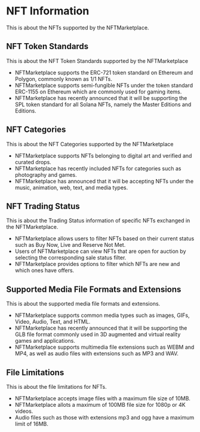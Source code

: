 # NFT Information

This is about the NFTs supported by the NFTMarketplace.

## NFT Token Standards

This is about the NFT Token Standards supported by the NFTMarketplace

- NFTMarketplace supports the ERC-721 token standard on Ethereum and Polygon, commonly known as 1/1 NFTs.
- NFTMarketplace supports semi-fungible NFTs under the token standard ERC-1155 on Ethereum which are commonly used for gaming items.
- NFTMarketplace has recently announced that it will be supporting the SPL token standard for all Solana NFTs, namely the Master Editions and Editions.

## NFT Categories

This is about the NFT Categories supported by the NFTMarketplace

- NFTMarketplace supports NFTs belonging to digital art and verified and curated drops.
- NFTMarketplace has recently included NFTs for categories such as photography and games.
- NFTMarketplace has announced that it will be accepting NFTs under the music, animation, web, text, and media types.

## NFT Trading Status

This is about the Trading Status information of specific NFTs exchanged in the NFTMarketplace.

- NFTMarketplace allows users to filter NFTs based on their current status such as Buy Now, Live and Reserve Not Met.
- Users of NFTMarketplace can view NFTs that are open for auction by selecting the corresponding sale status filter.
- NFTMarketplace provides options to filter which NFTs are new and which ones have offers.

## Supported Media File Formats and Extensions

This is about the supported media file formats and extensions.

- NFTMarketplace supports common media types such as images, GIFs, Video, Audio, Text, and HTML.
- NFTMarketplace has recently announced that it will be supporting the GLB file format commonly used in 3D augmented and virtual reality games and applications.
- NFTMarketplace supports multimedia file extensions such as WEBM and MP4, as well as audio files with extensions such as MP3 and WAV.

## File Limitations

This is about the file limitations for NFTs.

- NFTMarketplace accepts image files with a maximum file size of 10MB.
- NFTMarketplace allots a maximum of 100MB file size for 1080p or 4K videos.
- Audio files such as those with extensions mp3 and ogg have a maximum limit of 16MB.